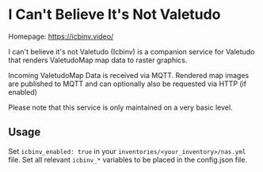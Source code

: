# I Can't Believe It's Not Valetudo

Homepage: <https://icbinv.video/>

I can't believe it's not Valetudo (Icbinv) is a companion service for Valetudo that renders ValetudoMap map data to raster graphics.

Incoming ValetudoMap Data is received via MQTT. Rendered map images are published to MQTT and can optionally also be requested via HTTP (if enabled)

Please note that this service is only maintained on a very basic level.

## Usage

Set `icbinv_enabled: true` in your `inventories/<your_inventory>/nas.yml` file. Set all relevant `icbinv_*` variables to be placed in the config.json file.
